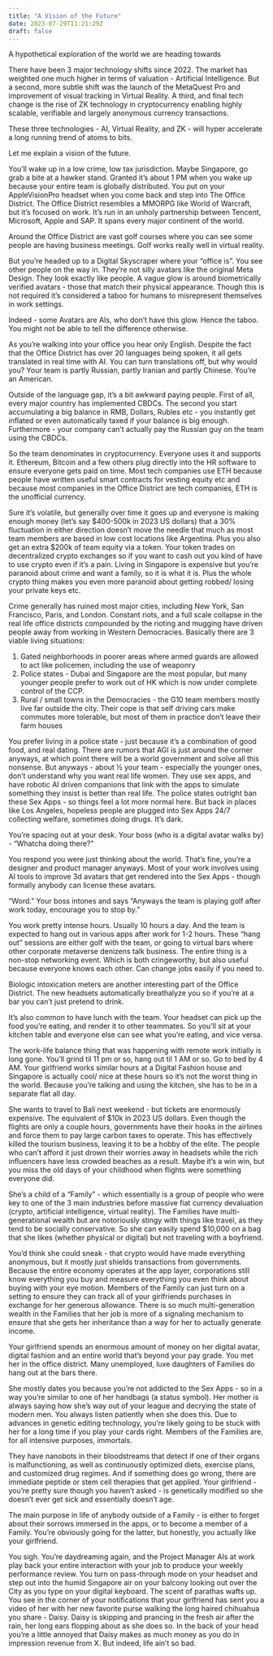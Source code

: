 ```yaml
---
title: "A Vision of the Future"
date: 2023-07-29T11:21:29Z
draft: false
---
```

A hypothetical exploration of the world we are heading towards

There have been 3 major technology shifts since 2022. The market has weighted one much higher in terms of valuation - Artificial Intelligence. But a second, more subtle shift was the launch of the MetaQuest Pro and improvement of visual tracking in Virtual Reality. A third, and final tech change is the rise of ZK technology in cryptocurrency enabling highly scalable, verifiable and largely anonymous currency transactions.

These three technologies - AI, Virtual Reality, and ZK - will hyper accelerate a long running trend of atoms to bits. 

Let me explain a vision of the future.

You’ll wake up in a low crime, low tax jurisdiction. Maybe Singapore, go grab a bite at a hawker stand. Granted it’s about 1 PM when you wake up because your entire team is globally distributed. You put on your AppleVisionPro headset when you come back and step into The Office District. The Office District resembles a MMORPG like World of Warcraft, but it’s focused on work. It’s run in an unholy partnership between Tencent, Microsoft, Apple and SAP. It spans every major continent of the world.

Around the Office District are vast golf courses where you can see some people are having business meetings. Golf works really well in virtual reality. 

But you’re headed up to a Digital Skyscraper where your “office is”. You see other people on the way in. They’re not silly avatars like the original Meta Design. They look exactly like people. A vague glow is around biometrically verified avatars - those that match their physical appearance. Though this is not required it’s considered a taboo for humans to misrepresent themselves in work settings.

Indeed - some Avatars are AIs, who don’t have this glow. Hence the taboo. You might not be able to tell the difference otherwise.

As you’re walking into your office you hear only English. Despite the fact that the Office District has over 20 languages being spoken, it all gets translated in real time with AI. You can turn translations off, but why would you? Your team is partly Russian, partly Iranian and partly Chinese. You’re an American.

Outside of the language gap, it’s a bit awkward paying people. First of all, every major country has implemented CBDCs. The second you start accumulating a big balance in RMB, Dollars, Rubles etc - you instantly get inflated or even automatically taxed if your balance is big enough. Furthermore - your company can’t actually pay the Russian guy on the team using the CBDCs. 

So the team denominates in cryptocurrency. Everyone uses it and supports it. Ethereum, Bitcoin and a few others plug directly into the HR software to ensure everyone gets paid on time. Most tech companies use ETH because people have written useful smart contracts for vesting equity etc and because most companies in the Office District are tech companies, ETH is the unofficial currency.

Sure it’s volatile, but generally over time it goes up and everyone is making enough money (let’s say $400-500k in 2023 US dollars) that a 30% fluctuation in either direction doesn’t move the needle that much as most team members are based in low cost locations like Argentina. Plus you also get an extra $200k of team equity via a token. Your token trades on decentralized crypto exchanges so if you want to cash out you kind of have to use crypto even if it’s a pain. Living in Singapore is expensive but you’re paranoid about crime and want a family, so it is what it is. Plus the whole crypto thing makes you even more paranoid about getting robbed/ losing your private keys etc. 

Crime generally has ruined most major cities, including New York, San Francisco, Paris, and London. Constant riots, and a full scale collapse in the real life office districts compounded by the rioting and mugging have driven people away from working in Western Democracies. Basically there are 3 viable living situations:
1. Gated neighborhoods in poorer areas where armed guards are allowed to act like policemen, including the use of weaponry 
2. Police states - Dubai and Singapore are the most popular, but many younger people prefer to work out of HK which is now under complete control of the CCP. 
3. Rural / small towns in the Democracies - the G10 team members mostly live far outside the city. Their cope is that self driving cars make commutes more tolerable, but most of them in practice don’t leave their farm houses

You prefer living in a police state - just because it’s a combination of good food, and real dating. There are rumors that AGI is just around the corner anyways, at which point there will be a world government and solve all this nonsense. But anyways - about ½ your team - especially the younger ones, don’t understand why you want real life women. They use sex apps, and have robotic AI driven companions that link with the apps to simulate something they insist is better than real life. The police states outright ban these Sex Apps - so things feel a lot more normal here. But back in places like Los Angeles, hopeless people are plugged into Sex Apps 24/7 collecting welfare, sometimes doing drugs. It’s dark.

 You’re spacing out at your desk. Your boss (who is a digital avatar walks by) - “Whatcha doing there?” 

You respond you were just thinking about the world. That’s fine, you’re a designer and product manager anyways. Most of your work involves using AI tools to improve 3d avatars that get rendered into the Sex Apps - though formally anybody can license these avatars. 

“Word.” Your boss intones and says “Anyways the team is playing golf after work today, encourage you to stop by.”

You work pretty intense hours. Usually 10 hours a day. And the team is expected to hang out in various apps after work for 1-2 hours. These “hang out” sessions are either golf with the team, or going to virtual bars where other corporate metaverse denizens talk business. The entire thing is a non-stop networking event. Which is both cringeworthy, but also useful because everyone knows each other. Can change jobs easily if you need to.

Biologic intoxication meters are another interesting part of the Office District. The new headsets automatically breathalyze you so if you’re at a bar you can’t just pretend to drink. 

It’s also common to have lunch with the team. Your headset can pick up the food you’re eating, and render it to other teammates. So you’ll sit at your kitchen table and everyone else can see what you’re eating, and vice versa. 

The work-life balance thing that was happening with remote work initially is long gone. You’ll grind til 11 pm or so, hang out til 1 AM or so. Go to bed by 4 AM. Your girlfriend works similar hours at a Digital Fashion house and Singapore is actually cool/ nice at these hours so it’s not the worst thing in the world. Because you’re talking and using the kitchen, she has to be in a separate flat all day. 

She wants to travel to Bali next weekend - but tickets are enormously expensive. The equivalent of $10k in 2023 US dollars. Even though the flights are only a couple hours, governments have their hooks in the airlines and force them to pay large carbon taxes to operate. This has effectively killed the tourism business, leaving it to be a hobby of the elite. The people who can’t afford it just drown their worries away in headsets while the rich influencers have less crowded beaches as a result. Maybe it’s a win win, but you miss the old days of your childhood when flights were something everyone did.

She’s a child of a “Family” - which essentially is a group of people who were key to one of the 3 main industries before massive fiat currency devaluation (crypto, artificial intelligence, virtual reality). The Families have multi-generational wealth but are notoriously stingy with things like travel, as they tend to be socially conservative. So she can easily spend $10,000 on a bag that she likes (whether physical or digital) but not traveling with a boyfriend. 

You’d think she could sneak - that crypto would have made everything anonymous, but it mostly just shields transactions from governments. Because the entire economy operates at the app layer, corporations still know everything you buy and measure everything you even think about buying with your eye motion. Members of the Family can just turn on a setting to ensure they can track all of your girlfriends purchases in exchange for her generous allowance. There is so much multi-generation wealth in the Families that her job is more of a signaling mechanism to ensure that she gets her inheritance than a way for her to actually generate income. 

Your girlfriend spends an enormous amount of money on her digital avatar, digital fashion and an entire world that’s beyond your pay grade. You met her in the office district. Many unemployed, luxe daughters of Families do hang out at the bars there. 

She mostly dates you because you’re not addicted to the Sex Apps - so in a way you’re similar to one of her handbags (a status symbol). Her mother is always saying how she’s way out of your league and decrying the state of modern men. You always listen patiently when she does this. Due to advances in genetic editing technology, you’re likely going to be stuck with her for a long time if you play your cards right. Members of the Families are, for all intensive purposes, immortals. 

They have nanobots in their bloodstreams that detect if one of their organs is malfunctioning, as well as continuously optimized diets, exercise plans, and customized drug regimes. And if something does go wrong, there are immediate peptide or stem cell therapies that get applied. Your girlfriend - you’re pretty sure though you haven’t asked - is genetically modified so she doesn’t ever get sick and essentially doesn’t age. 

The main purpose in life of anybody outside of a Family - is either to forget about their sorrows immersed in the apps, or to become a member of a Family. You’re obviously going for the latter, but honestly, you actually like your girlfriend. 

You sigh. You’re daydreaming again, and the Project Manager AIs at work play back your entire interaction with your job to produce your weekly performance review. You turn on pass-through mode on your headset and step out into the humid Singapore air on your balcony looking out over the City as you type on your digital keyboard. The scent of parathas wafts up. You see in the corner of your notifications that your girlfriend has sent you a video of her with her new favorite purse walking the long haired chihuahua you share - Daisy. Daisy is skipping and prancing in the fresh air after the rain, her long ears flopping about as she does so. In the back of your head you’re a little annoyed that Daisy makes as much money as you do in impression revenue from X. But indeed, life ain’t so bad.  
